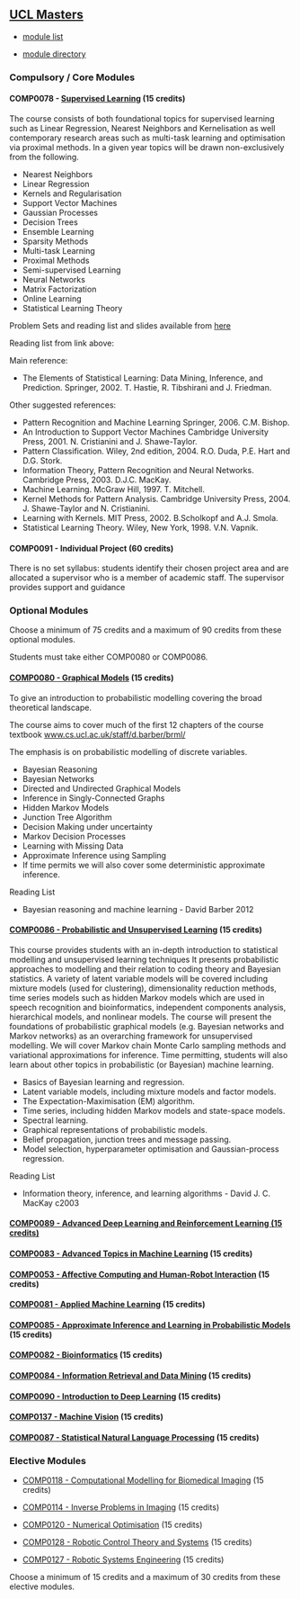 ## [UCL Masters](http://www.cs.ucl.ac.uk/prospective_students/msc_machine_learning/)

- [module list](http://www.cs.ucl.ac.uk/prospective_students/msc_machine_learning/)

- [module directory](http://www.cs.ucl.ac.uk/current_students/syllabus/)

### Compulsory / Core Modules

#### COMP0078 - [Supervised Learning](http://www.cs.ucl.ac.uk/current_students/syllabus/compgi/compgi01_supervised_learning/) (15 credits)


The course consists of both foundational topics for supervised learning such as Linear Regression, Nearest Neighbors and Kernelisation as well contemporary research areas such as multi-task learning and optimisation via proximal methods. In a given year topics will be drawn non-exclusively from the following.

- Nearest Neighbors
- Linear Regression
- Kernels and Regularisation
- Support Vector Machines
- Gaussian Processes
- Decision Trees
- Ensemble Learning
- Sparsity Methods
- Multi-task Learning
- Proximal Methods
- Semi-supervised Learning
- Neural Networks
- Matrix Factorization
- Online Learning
- Statistical Learning Theory

Problem Sets and reading list and slides available from [here](http://www0.cs.ucl.ac.uk/staff/M.Herbster/GI01/)

Reading list from link above:

Main reference:

- The Elements of Statistical Learning: Data Mining, Inference, and Prediction. Springer, 2002. T. Hastie, R. Tibshirani and J. Friedman.

Other suggested references:

- Pattern Recognition and Machine Learning Springer, 2006. C.M. Bishop.
- An Introduction to Support Vector Machines Cambridge University Press, 2001. N. Cristianini and J. Shawe-Taylor.
- Pattern Classification. Wiley, 2nd edition, 2004. R.O. Duda, P.E. Hart and D.G. Stork.
- Information Theory, Pattern Recognition and Neural Networks. Cambridge Press, 2003. D.J.C. MacKay.
- Machine Learning. McGraw Hill, 1997. T. Mitchell.
- Kernel Methods for Pattern Analysis. Cambridge University Press, 2004. J. Shawe-Taylor and N. Cristianini.
- Learning with Kernels. MIT Press, 2002. B.Scholkopf and A.J. Smola.
- Statistical Learning Theory. Wiley, New York, 1998. V.N. Vapnik.


#### COMP0091 - Individual Project (60 credits)

There is no set syllabus: students identify their chosen project area and are allocated a supervisor who is a member of academic staff. The supervisor provides support and guidance


### Optional Modules

Choose a minimum of 75 credits and a maximum of 90 credits from these optional modules.

Students must take either COMP0080 or COMP0086.

#### [COMP0080 - Graphical Models](http://www.cs.ucl.ac.uk/current_students/syllabus/compgi/compgi08_graphical_models/) (15 credits)

To give an introduction to probabilistic modelling covering the broad theoretical landscape.

The course aims to cover much of the first 12 chapters of the course textbook www.cs.ucl.ac.uk/staff/d.barber/brml/

The emphasis is on probabilistic modelling of discrete variables.

- Bayesian Reasoning
- Bayesian Networks
- Directed and Undirected Graphical Models
- Inference in Singly-Connected Graphs
- Hidden Markov Models
- Junction Tree Algorithm
- Decision Making under uncertainty
- Markov Decision Processes
- Learning with Missing Data
- Approximate Inference using Sampling
- If time permits we will also cover some deterministic approximate inference.

Reading List

- Bayesian reasoning and machine learning - David Barber 2012

#### [COMP0086 - Probabilistic and Unsupervised Learning]() (15 credits)

This course provides students with an in-depth introduction to statistical modelling and unsupervised learning techniques It presents probabilistic approaches to modelling and their relation to coding theory and Bayesian statistics. A variety of latent variable models will be covered including mixture models (used for clustering), dimensionality reduction methods, time series models such as hidden Markov models which are used in speech recognition and bioinformatics, independent components analysis, hierarchical models, and nonlinear models. The course will present the foundations of probabilistic graphical models (e.g. Bayesian networks and Markov networks) as an overarching framework for unsupervised modelling. We will cover Markov chain Monte Carlo sampling methods and variational approximations for inference. Time permitting, students will also learn about other topics in probabilistic (or Bayesian) machine learning.

- Basics of Bayesian learning and regression.
- Latent variable models, including mixture models and factor models.
- The Expectation-Maximisation (EM) algorithm.
- Time series, including hidden Markov models and state-space models.
- Spectral learning.
- Graphical representations of probabilistic models.
- Belief propagation, junction trees and message passing.
- Model selection, hyperparameter optimisation and Gaussian-process regression.

Reading List

- Information theory, inference, and learning algorithms - David J. C. MacKay c2003

#### [COMP0089 - Advanced Deep Learning and Reinforcement Learning (15 credits)](http://www.cs.ucl.ac.uk/current_students/syllabus/compgi/compgi22_advanced_deep_learning_and_reinforcement_learning/)

#### [COMP0083 - Advanced Topics in Machine Learning](http://www.cs.ucl.ac.uk/current_students/syllabus/compgi/compgi13_advanced_topics_in_machine_learning/) (15 credits)

#### [COMP0053 - Affective Computing and Human-Robot Interaction](http://www.cs.ucl.ac.uk/current_students/syllabus/compgi/compgi17_affective_computing_and_human_robot_interaction/) (15 credits)

#### [COMP0081 - Applied Machine Learning](http://www.cs.ucl.ac.uk/current_students/syllabus/compgi/compgi09_applied_machine_learning/) (15 credits)

#### [COMP0085 - Approximate Inference and Learning in Probabilistic Models](http://www.cs.ucl.ac.uk/current_students/syllabus/compgi/compgi16_approximate_inference_and_learning_in_probabilistic_models/) (15 credits)

#### [COMP0082 - Bioinformatics](http://www.cs.ucl.ac.uk/current_students/syllabus/compgi/compgi10_bioinformatics/) (15 credits)

#### [COMP0084 - Information Retrieval and Data Mining](http://www.cs.ucl.ac.uk/current_students/syllabus/compgi/compgi15_information_retrieval_data_mining/) (15 credits)

#### [COMP0090 - Introduction to Deep Learning](http://www.cs.ucl.ac.uk/current_students/syllabus/compgi/compgi23_introduction_to_deep_learning/) (15 credits)

#### [COMP0137 - Machine Vision](http://www.cs.ucl.ac.uk/current_students/syllabus/compgi/compgi14_machine_vision/) (15 credits)

#### [COMP0087 - Statistical Natural Language Processing](http://www.cs.ucl.ac.uk/current_students/syllabus/compgi/compgi19_statistical_natural_language_processing/) (15 credits)


### Elective Modules

- [COMP0118 - Computational Modelling for Biomedical Imaging](http://www.cs.ucl.ac.uk/current_students/syllabus/compgv/compgv17_computational_modelling_for_biomedical_imaging/) (15 credits)

- [COMP0114 - Inverse Problems in Imaging](http://www.cs.ucl.ac.uk/current_students/syllabus/compgv/compgv08_inverse_problems_in_imaging/) (15 credits)

- [COMP0120 - Numerical Optimisation](http://www.cs.ucl.ac.uk/current_students/syllabus/compgv/compgv19_numerical_optimisation/) (15 credits)

- [COMP0128 - Robotic Control Theory and Systems](http://www.cs.ucl.ac.uk/current_students/syllabus/compgx/compgx02_robotic_control_theory_and_systems/) (15 credits)

- [COMP0127 - Robotic Systems Engineering](http://www.cs.ucl.ac.uk/current_students/syllabus/compgx/compgx01_robotic_systems_engineering/) (15 credits)

Choose a minimum of 15 credits and a maximum of 30 credits from these elective modules.

